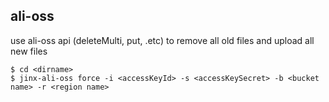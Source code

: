 ## ali-oss

use ali-oss api (deleteMulti, put, .etc) to remove all old files and upload all  new files

```
$ cd <dirname>
$ jinx-ali-oss force -i <accessKeyId> -s <accessKeySecret> -b <bucket name> -r <region name>
```